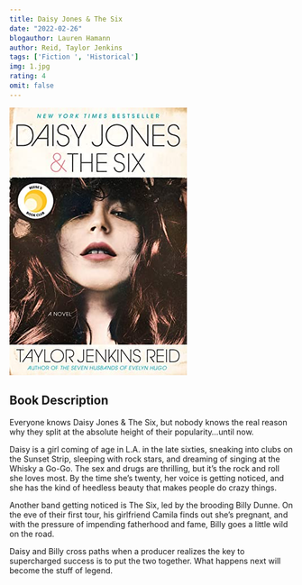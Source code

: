 ```yaml
---
title: Daisy Jones & The Six
date: "2022-02-26"
blogauthor: Lauren Hamann
author: Reid, Taylor Jenkins
tags: ['Fiction ', 'Historical']
img: 1.jpg
rating: 4
omit: false
---
```


![Book Cover](1.jpg)


## Book Description 

Everyone knows Daisy Jones & The Six, but nobody knows the real reason why they split at the absolute height of their popularity…until now.

Daisy is a girl coming of age in L.A. in the late sixties, sneaking into clubs on the Sunset Strip, sleeping with rock stars, and dreaming of singing at the Whisky a Go-Go. The sex and drugs are thrilling, but it’s the rock and roll she loves most. By the time she’s twenty, her voice is getting noticed, and she has the kind of heedless beauty that makes people do crazy things.

Another band getting noticed is The Six, led by the brooding Billy Dunne. On the eve of their first tour, his girlfriend Camila finds out she’s pregnant, and with the pressure of impending fatherhood and fame, Billy goes a little wild on the road.

Daisy and Billy cross paths when a producer realizes the key to supercharged success is to put the two together. What happens next will become the stuff of legend.
